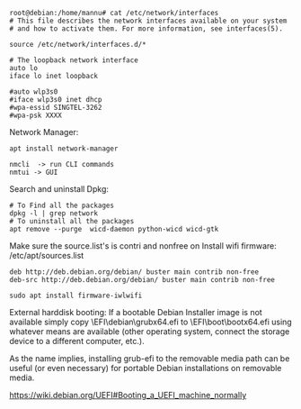 

```
root@debian:/home/mannu# cat /etc/network/interfaces
# This file describes the network interfaces available on your system
# and how to activate them. For more information, see interfaces(5).

source /etc/network/interfaces.d/*

# The loopback network interface
auto lo
iface lo inet loopback

#auto wlp3s0
#iface wlp3s0 inet dhcp
#wpa-essid SINGTEL-3262
#wpa-psk XXXX

```

Network Manager:
```
apt install network-manager

nmcli  -> run CLI commands
nmtui -> GUI
```


Search and uninstall Dpkg:
```
# To Find all the packages
dpkg -l | grep network  
# To uninstall all the packages
apt remove --purge  wicd-daemon python-wicd wicd-gtk
```


Make sure the source.list's is contri and nonfree on
Install wifi firmware: 
/etc/apt/sources.list
```
deb http://deb.debian.org/debian/ buster main contrib non-free
deb-src http://deb.debian.org/debian/ buster main contrib non-free
```
```
sudo apt install firmware-iwlwifi 
```

External harddisk booting:
If a bootable Debian Installer image is not available simply copy \EFI\debian\grubx64.efi to \EFI\boot\bootx64.efi using whatever means are available (other operating system, connect the storage device to a different computer, etc.).

As the name implies, installing grub-efi to the removable media path can be useful (or even necessary) for portable Debian installations on removable media.

https://wiki.debian.org/UEFI#Booting_a_UEFI_machine_normally

